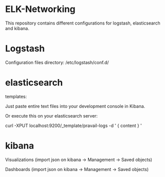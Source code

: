 # ELK-Networking
This repository contains different configurations for logstash, elasticsearch and kibana.

# Logstash
Configuration files directory: /etc/logstash/conf.d/

# elasticsearch 
templates: 

Just paste entire text files into your development console in Kibana.

Or execute this on your elasticsearch server:

curl -XPUT localhost:9200/_template/pravail-logs -d '
{
content
}
'
# kibana

Visualizations (import json on kibana -> Management -> Saved objects)

Dashboards (import json on kibana -> Management -> Saved objects)
  

